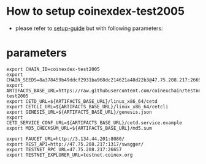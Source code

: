 # How to setup coinexdex-test2005

- please refer to [setup-guide](https://github.com/coinexchain/devops) but with following parameters:

# parameters
```shell
export CHAIN_ID=coinexdex-test2005
export CHAIN_SEEDS=8a378459b49ddcf2931ba968dc214621a48d22b3@47.75.208.217:26656,fe3b227eedd5bb97cd72ff40df31050434f7e883@47.52.106.214:26656
export ARTIFACTS_BASE_URL=https://raw.githubusercontent.com/coinexchain/testnets/master/coinexdex-test2005
export CETD_URL=${ARTIFACTS_BASE_URL}/linux_x86_64/cetd
export CETCLI_URL=${ARTIFACTS_BASE_URL}/linux_x86_64/cetcli
export GENESIS_URL=${ARTIFACTS_BASE_URL}/genesis.json
export CETD_SERVICE_CONF_URL=${ARTIFACTS_BASE_URL}/cetd.service.example
export MD5_CHECKSUM_URL=${ARTIFACTS_BASE_URL}/md5.sum

export FAUCET_URL=http://3.134.44.201:8080/
export REST_API=http://47.75.208.217:1317/swagger/
export TESTNET_RPC_URL=47.75.208.217:26657
export TESTNET_EXPLORER_URL=testnet.coinex.org
```
